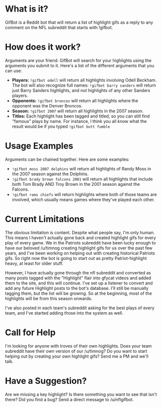 # What is it?
GifBot is a Reddit bot that will return a list of highlight gifs as a reply to any comment on the NFL subreddit that starts with !gifbot.

# How does it work?
Arguments are your friend. GifBot will search for your highlights using the arguments you submit to it. Here's a list of the different arguments that you can use:

- **Players:** `!gifbot odell` will return all highlights involving Odell Beckham.
The bot will also recognize full names: `!gifbot barry sanders` will return just Barry Sanders highlights, and not highlights of any other Sanders players.
- **Opponents:** `!gifbot broncos` will return all highlights where the opponent was the Denver Broncos.
- **Season:** `!gifbot 2007` will return all highlights in the 2007 season.
- **Titles:** Each highlight has been tagged and titled, so you can still find "famous" plays by name. For instance, I think you all know what the result would be if you typed `!gifbot butt fumble`

# Usage Examples
Arguments can be chained together. Here are some examples:

- `!gifbot moss 2007 dolphins` will return all highlights of Randy Moss in the 2007 season against the Dolphins.
- `!gifbot brady brown falcons 2001` will return all highlights that include both Tom Brady AND Troy Brown in the 2001 season against the Falcons.
- `!gifbot rams chiefs` will return highlights where both of those teams are involved, which usually means games where they've played each other.

# Current Limitations
The obvious limitation is content. Despite what people say, I'm only human. This means I haven't actually gone back and created highlight gifs for every play of every game. We in the Patriots subreddit have been lucky enough to have our beloved /u/timnog creating highlight gifs for us over the past few years, and I've been working on helping out with creating historical Patriots gifs. So right now the bot is going to start out as pretty Patriot-highlight heavy, at least for older stuff.

However, I have actually gone through the nfl subreddit and converted as many posts tagged with the "Highlight" flair into gfycat videos and added them to the site, and this will continue. I've set up a listener to convert and add any future Highlight posts to the bot's database. I'll still be manually tagging them, but the list will be growing. So at the beginning, most of the highlights will be from this season onwards.

I've also posted in each team's subreddit asking for the best plays of every team, and I've started adding those into the system as well. 

# Call for Help
I'm looking for anyone with troves of their own highlights. Does your team subreddit have their own version of our /u/timnog? Do you want to start helping out by creating your own highlight gifs? Send me a PM and we'll talk. 

# Have a Suggestion?
Are we missing a key highlight? Is there something you want to see that isn't there? Did you find a bug? Send a direct message to /u/nflgifbot.
